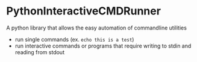 # PythonInteractiveCMDRunner
A python library that allows the easy automation of commandline utilities

- run single commands (ex. ```echo this is a test```)
- run interactive commands or programs that require writing to stdin and reading from stdout
